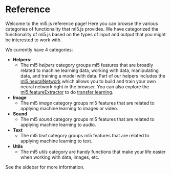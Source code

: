 # Reference

Welcome to the ml5.js reference page! Here you can browse the various categories of functionality that ml5.js provides. We have categorized the functionality of ml5.js based on the types of input and output that you might be interested to work with.

We currently have 4 categories:

* **Helpers**:
  *  The ml5 *helpers* category groups ml5 features that are broadly related to machine learning data, working with data, manipulating data, and training a model with data. Part of our helpers includes the [ml5.neuralNetwork](neural-network.md) which allows you to build and train your own neural network right in the browser. You can also explore the [ml5.featureExtractor](feature-extractor.md) to do [transfer learning](https://en.wikipedia.org/wiki/Transfer_learning).
* **Image**
  * The ml5 *image* category groups ml5 features that are related to applying machine learning to images or video.  
* **Sound**
  * The ml5 *sound* category groups ml5 features that are related to applying machine learning to audio. 
* **Text**
  * The ml5 *text* category groups ml5 features that are related to applying machine learning to text.
* **Utils**
  * The ml5 *utils* category are handy functions that make your life easier when working with data, images, etc.

See the sidebar for more information.